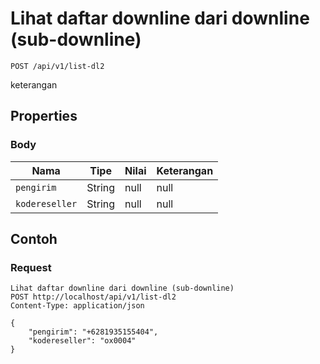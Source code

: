 # Lihat daftar downline dari downline (sub-downline)
```http
POST /api/v1/list-dl2
```
keterangan
## Properties
### Body
Nama | Tipe | Nilai | Keterangan
--- | --- | --- | ---
<code>pengirim</code> | String | null | null
<code>kodereseller</code> | String | null | null

## Contoh

### Request
```http
Lihat daftar downline dari downline (sub-downline)
POST http://localhost/api/v1/list-dl2
Content-Type: application/json

{
    "pengirim": "+6281935155404",
    "kodereseller": "ox0004"
}
```
